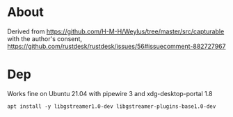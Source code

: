 # About

Derived from https://github.com/H-M-H/Weylus/tree/master/src/capturable with the author's consent, https://github.com/rustdesk/rustdesk/issues/56#issuecomment-882727967 

# Dep

Works fine on Ubuntu 21.04 with pipewire 3 and xdg-desktop-portal 1.8

`
apt install -y libgstreamer1.0-dev libgstreamer-plugins-base1.0-dev
`
